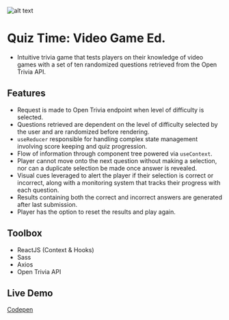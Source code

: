 ![alt text](https://i.ibb.co/tYjJRSd/Screen-Shot-2022-05-12-at-5-33-26-PM.jpg)

# Quiz Time: Video Game Ed.

- Intuitive trivia game that tests players on their knowledge of video games with a set of ten randomized questions retrieved from the Open Trivia API.

## Features

- Request is made to Open Trivia endpoint when level of difficulty is selected. ​
- Questions retrieved are dependent on the level of difficulty selected by the user and are randomized before rendering.
- `useReducer` responsible for handling complex state management involving score keeping and quiz progression.
- Flow of information through component tree powered via `useContext`.
- Player cannot move onto the next question without making a selection, nor can a duplicate selection be made once answer is revealed.
- Visual cues leveraged to alert the player if their selection is correct or incorrect, along with a monitoring system that tracks their progress with each question.
- Results containing both the correct and incorrect answers are generated after last submission.
- Player has the option to reset the results and play again.

## Toolbox

- ReactJS (Context & Hooks)
- Sass
- Axios
- Open Trivia API

## Live Demo

[Codepen](https://codepen.io/jordanutz/pen/mdOPWpE)
